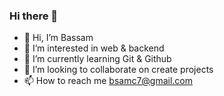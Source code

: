 ### Hi there 👋

* 👋 Hi, I’m Bassam
* 👀 I’m interested in web & backend
* 🌱 I’m currently learning Git & Github
* 💞️ I’m looking to collaborate on create projects
* 📫 How to reach me bsamc7@gmail.com
